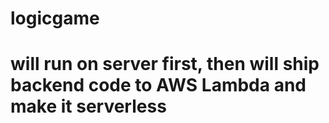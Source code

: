 # logicgame

# will run on server first, then will ship backend code to AWS Lambda and make it serverless
